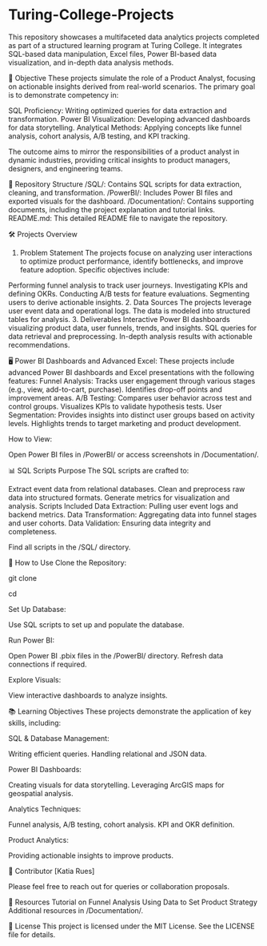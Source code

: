 # Turing-College-Projects
This repository showcases a multifaceted data analytics projects completed as part of a structured learning program at Turing College.
It integrates SQL-based data manipulation, Excel files, Power BI-based data visualization, and in-depth data analysis methods.


🎯 Objective
These projects simulate the role of a Product Analyst, focusing on actionable insights derived from real-world scenarios. The primary goal is to demonstrate competency in:

SQL Proficiency: Writing optimized queries for data extraction and transformation.
Power BI Visualization: Developing advanced dashboards for data storytelling.
Analytical Methods: Applying concepts like funnel analysis, cohort analysis, A/B testing, and KPI tracking.

The outcome aims to mirror the responsibilities of a product analyst in dynamic industries, providing critical insights to product managers, designers, and engineering teams.


📂 Repository Structure
/SQL/: Contains SQL scripts for data extraction, cleaning, and transformation.
/PowerBI/: Includes Power BI files and exported visuals for the dashboard.
/Documentation/: Contains supporting documents, including the project explanation and tutorial links.
README.md: This detailed README file to navigate the repository.


🛠 Projects Overview
1. Problem Statement
The projects focuse on analyzing user interactions to optimize product performance, identify bottlenecks, and improve feature adoption. Specific objectives include:

Performing funnel analysis to track user journeys.
Investigating KPIs and defining OKRs.
Conducting A/B tests for feature evaluations.
Segmenting users to derive actionable insights.
2. Data Sources
The projects leverage user event data and operational logs. The data is modeled into structured tables for analysis.
3. Deliverables
Interactive Power BI dashboards visualizing product data, user funnels, trends, and insights.
SQL queries for data retrieval and preprocessing.
In-depth analysis results with actionable recommendations.


🖥️ Power BI Dashboards and Advanced Excel:
These projects include advanced Power BI dashboards and Excel presentations with the following features:
Funnel Analysis:
Tracks user engagement through various stages (e.g., view, add-to-cart, purchase).
Identifies drop-off points and improvement areas.
A/B Testing:
Compares user behavior across test and control groups.
Visualizes KPIs to validate hypothesis tests.
User Segmentation:
Provides insights into distinct user groups based on activity levels.
Highlights trends to target marketing and product development.

How to View:

Open Power BI files in /PowerBI/ or access screenshots in /Documentation/.

📊 SQL Scripts
Purpose
The SQL scripts are crafted to:

Extract event data from relational databases.
Clean and preprocess raw data into structured formats.
Generate metrics for visualization and analysis.
Scripts Included
Data Extraction: Pulling user event logs and backend metrics.
Data Transformation: Aggregating data into funnel stages and user cohorts.
Data Validation: Ensuring data integrity and completeness.

Find all scripts in the /SQL/ directory.


📘 How to Use
Clone the Repository:

git clone <repository-url>

cd <project-directory>

Set Up Database:

Use SQL scripts to set up and populate the database.

Run Power BI:

Open Power BI .pbix files in the /PowerBI/ directory.
Refresh data connections if required.

Explore Visuals:

View interactive dashboards to analyze insights.


📚 Learning Objectives
These projects demonstrate the application of key skills, including:

SQL & Database Management:

Writing efficient queries.
Handling relational and JSON data.

Power BI Dashboards:

Creating visuals for data storytelling.
Leveraging ArcGIS maps for geospatial analysis.

Analytics Techniques:

Funnel analysis, A/B testing, cohort analysis.
KPI and OKR definition.

Product Analytics:

Providing actionable insights to improve products.


🤝 Contributor
[Katia Rues]

Please feel free to reach out for queries or collaboration proposals.


🔗 Resources
Tutorial on Funnel Analysis
Using Data to Set Product Strategy
Additional resources in /Documentation/.


📝 License
This project is licensed under the MIT License. See the LICENSE file for details.

